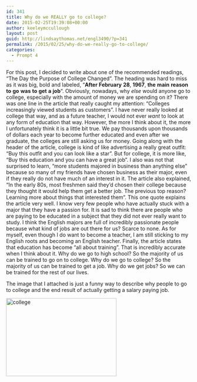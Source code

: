 ```yaml
---
id: 341
title: Why do we REALLY go to college?
date: 2015-02-25T19:39:08+00:00
author: keeleymccullough
layout: post
guid: http://lindsaythomas.net/engl3490/?p=341
permalink: /2015/02/25/why-do-we-really-go-to-college/
categories:
  - Prompt 4
---
```

For this post, I decided to write about one of the recommended readings, &#8220;The Day the Purpose of College Changed&#8221;. The heading was hard to miss as it was big, bold and labeled, &#8220;**After** **February** **28**, **1967**, **the** **main** **reason** **to** **go** **was** **to** **get** **a** **job**&#8220;. Obviously, nowadays, why _else_ would anyone go to college, especially with the amount of money we are spending on it? There was one line in the article that really caught my attention: &#8220;Colleges increasingly viewed students as customers&#8221;. I have never really looked at college that way, and as a future teacher, I would not ever _want_ to look at any form of education that way. However, the more I think about it, the more I unfortunately think it is a little bit true. We pay thousands upon thousands of dollars each year to become further educated and even after we graduate, the colleges are still asking us for money. Going along with the header of the article, college is kind of like advertising a really great outfit: &#8220;Buy this outfit and you can look like a star&#8221;. But for college, it is more like, &#8220;Buy this education and you can have a great job&#8221;. I also was not that surprised to learn, &#8220;more students majored in business than anything else&#8221; because so many of my friends have chosen business as their major, even if they really do not have much of an interest in it. The article also explained, &#8220;In the early 80s, most freshmen said they&#8217;d chosen their college because they thought it would help them get a better job. The previous top reason? Learning more about things that interested them&#8221;. This one quote explains the article very well. I know very few people who have actually stuck with a major that they have a passion for. It is sad to think there are people who are paying to be educated in a subject that they did not ever really want to study. I think the English majors are full of incredibly passionate people because what kind of jobs are out there for us? Scarce to none. As for myself, even though I do want to become a teacher, I am still sticking to my English roots and becoming an English teacher. Finally, the article states that education has become &#8220;all about training&#8221;. That is incredibly accurate when I think about it. Why do we go to high school? So the majority of us can be trained to go on to college. Why do we go to college? So the majority of us can be trained to get a job. Why do we get jobs? So we can be trained for the rest of our lives.

The image that I attached is just a funny way to describe why people to go to college and the end result of actually getting a salary paying job.

[<img class="alignnone size-medium wp-image-346" src="http://lindsaythomas.net/engl3490/wp-content/uploads/sites/3/2015/02/college-300x212.jpg" alt="college" width="300" height="212" />](http://lindsaythomas.net/engl3490/wp-content/uploads/sites/3/2015/02/college.jpg)